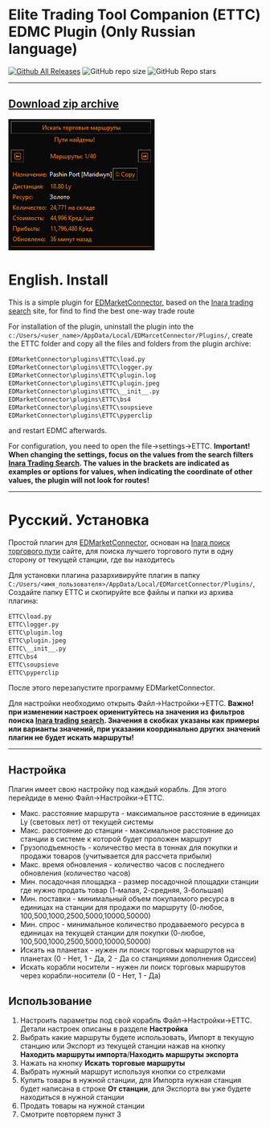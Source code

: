 # Elite Trading Tool Companion (ETTС) EDMC Plugin (Only Russian language)

[![Github All Releases](https://img.shields.io/github/downloads/FordeD/ETTC/latest/total)]() ![GitHub repo size](https://img.shields.io/github/repo-size/FordeD/ETTC) ![GitHub Repo stars](https://img.shields.io/github/stars/FordeD/ETTC)

*********
## [Download zip archive](https://github.com/FordeD/ETTC/archive/refs/heads/main.zip)
![Plugin preview](https://github.com/FordeD/ETTC/blob/main/plugin.png) 

# English. Install
This is a simple plugin for [EDMarketConnector](https://github.com/Marginal/EDMarketConnector/wiki), based on the [Inara trading search](https://inara.cz/elite/market-traderoutes-search/) site, for find to find the best one-way trade route

For installation of the plugin, uninstall the plugin into the `c:/Users/<user_name>/AppData/Local/EDMarcetConnector/Plugins/`, create the ETTC folder and copy all the files and folders from the plugin archive:
```
EDMarketConnector\plugins\ETTC\load.py 
EDMarketConnector\plugins\ETTC\logger.py 
EDMarketConnector\plugins\ETTC\plugin.log
EDMarketConnector\plugins\ETTC\plugin.jpeg
EDMarketConnector\plugins\ETTC\__init__.py 
EDMarketConnector\plugins\ETTC\bs4
EDMarketConnector\plugins\ETTC\soupsieve
EDMarketConnector\plugins\ETTC\pyperclip
```
and restart EDMC afterwards.

For configuration, you need to open the file->settings->ETTC. 
**Important! When changing the settings, focus on the values ​​from the search filters [Inara Trading Search](https://inara.cz/elite/market-traderoutes-search/).
The values ​​in the brackets are indicated as examples or options for values, when indicating the coordinate of other values, the plugin will not look for routes!**

********* 

# Русский. Установка
Простой плагин для [EDMarketConnector](https://github.com/Marginal/EDMarketConnector/wiki), основан на [Inara поиск торгового пути](https://inara.cz/elite/market-traderoutes-search/) сайте, для поиска лучшего торгового пути в одну сторону от текущей станции, где вы находитесь

Для установки плагина разархивируйте плагин в папку `C:/Users/<имя_пользователя>/AppData/Local/EDMarcetConnector/Plugins/`, Создайте папку ETTC и скопируйте все файлы и папки из архива плагина:
```
ETTC\load.py 
ETTC\logger.py 
ETTC\plugin.log
ETTC\plugin.jpeg 
ETTC\__init__.py 
ETTC\bs4
ETTC\soupsieve
ETTC\pyperclip
```
После этого перезапустите программу EDMarketConnector.

Для настройки необходимо открыть Файл->Настройки->ETTC. 
**Важно! при изменении настроек ориенитуйтесь на значения из фильтров поиска [Inara trading search](https://inara.cz/elite/market-traderoutes-search/).
Значения в скобках указаны как примеры или варианты значений, при указании координально других значений плагин не будет искать маршруты!**

********* 

## Настройка 
Плагин имеет свою настройку под каждый корабль. Для этого перейдиде в меню Файл->Настройки->ETTC.

* Макс. расстояние маршрута - максимальное расстояние в единицах Ly (световых лет) от текущей системы
* Макс. расстояние до станции - максимальное расстояние до станции в системе к которой будет проложен маршрут
* Грузоподъемность - количество места в тоннах для покупки и продажи товаров (учитывается для рассчета прибыли)
* Макс. время обновления - количество часов с последнего обновления (количество часов)
* Мин. посадочная площадка - размер посадочной площадки станции где нужно продать товар (1-малая, 2-средняя, 3-большая)
* Мин. поставки - минимальный объем покупаемого ресурса в единицах на станции для продажи по маршруту (0-любое, 100,500,1000,2500,5000,10000,50000)
* Мин. спрос - минимальное количество продаваемого ресурса в единицах на текущей станции для покупки (0-любое, 100,500,1000,2500,5000,10000,50000)
* Искать на планетах - нужен ли поиск торговых маршрутов на планетах (0 - Нет, 1 - Да, 2 - Да со станциями дополнения Одиссеи)
* Искать корабли носители - нужен ли поиск торговых маршрутов через корабли-носители (0 - Нет, 1 - Да)

## Использование

1. Настроить параметры под свой корабль Файл->Настройки->ETTC. Детали настроек описаны в разделе **Настройка**
2. Выбрать какие маршруты будете использовать, Импорт в текущую станцию или Экспорт из текущей станции нажав на кнопку **Находить маршруты импорта**/**Находить маршруты экспорта**
3. Нажать на кнопку **Искать торговые маршруты**
4. Выбрать нужный маршрут используя кнопки со стрелками
5. Купить товары в нужной станции, для Импорта нужная станция будет написана в строке **От станции**, для Экспорта вы уже будете находиться в нужной станции
6. Продать товары на нужной станции
7. Смотрите повторяем пункт 3